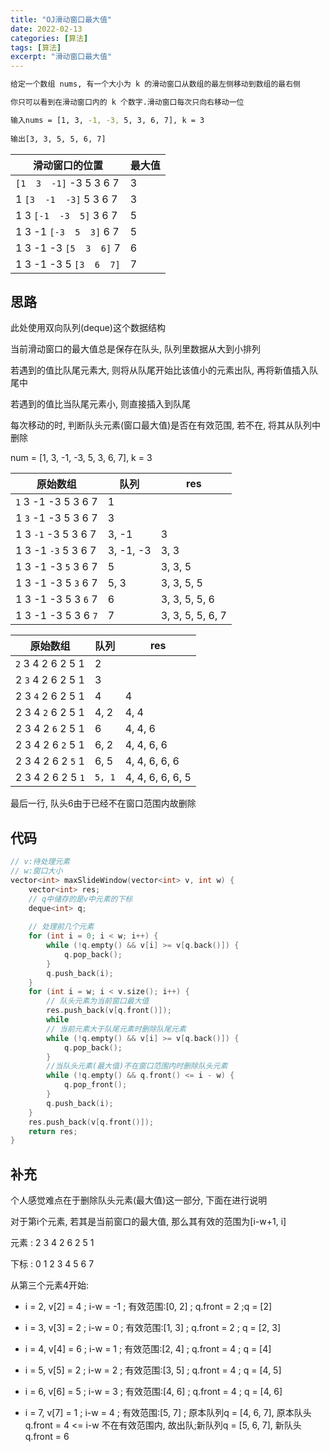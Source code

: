 ```yaml
---
title: "OJ滑动窗口最大值"
date: 2022-02-13
categories: [算法]
tags: [算法]
excerpt: "滑动窗口最大值"
---
```


```sh
给定一个数组 nums, 有一个大小为 k 的滑动窗口从数组的最左侧移动到数组的最右侧

你只可以看到在滑动窗口内的 k 个数字.滑动窗口每次只向右移动一位

输入nums = [1, 3, -1, -3, 5, 3, 6, 7], k = 3
 
输出[3, 3, 5, 5, 6, 7]   
```

| 滑动窗口的位置              | 最大值 |
| --------------------------- | ------ |
| `[1  3  -1]` -3  5  3  6  7 | 3      |
| 1 `[3  -1  -3]` 5  3  6  7  | 3      |
| 1  3 `[-1  -3  5]` 3  6  7  | 5      |
| 1  3  -1 `[-3  5  3]` 6  7  | 5      |
| 1  3  -1  -3 `[5  3  6]` 7  | 6      |
| 1  3  -1  -3  5 `[3  6  7]` | 7      |

## 思路

此处使用双向队列(deque)这个数据结构

当前滑动窗口的最大值总是保存在队头, 队列里数据从大到小排列  

若遇到的值比队尾元素大, 则将从队尾开始比该值小的元素出队, 再将新值插入队尾中  

若遇到的值比当队尾元素小, 则直接插入到队尾

每次移动的时, 判断队头元素(窗口最大值)是否在有效范围, 若不在, 将其从队列中删除

num = [1, 3, -1, -3, 5, 3, 6, 7], k = 3

| 原始数组                  | 队列      | res              |
| ------------------------- | --------- | ---------------- |
| `1`  3  -1 -3  5  3  6  7 | 1         |                  |
| 1  `3`  -1 -3  5  3  6  7 | 3         |                  |
| 1  3  `-1` -3  5  3  6  7 | 3, -1     | 3                |
| 1  3  -1 `-3`  5  3  6  7 | 3, -1, -3 | 3, 3             |
| 1  3  -1 -3  `5`  3  6  7 | 5         | 3, 3, 5          |
| 1  3  -1 -3  5  `3`  6  7 | 5, 3      | 3, 3, 5, 5       |
| 1  3  -1 -3  5  3  `6`  7 | 6         | 3, 3, 5, 5, 6    |
| 1  3  -1 -3  5  3  6  `7` | 7         | 3, 3, 5, 5, 6, 7 |

| 原始数组          | 队列   | res              |
| ----------------- | ------ | ---------------- |
| `2` 3 4 2 6 2 5 1 | 2      |                  |
| 2 `3` 4 2 6 2 5 1 | 3      |                  |
| 2 3 `4` 2 6 2 5 1 | 4      | 4                |
| 2 3 4 `2` 6 2 5 1 | 4, 2   | 4, 4             |
| 2 3 4 2 `6` 2 5 1 | 6      | 4, 4, 6          |
| 2 3 4 2 6 `2` 5 1 | 6, 2   | 4, 4, 6, 6       |
| 2 3 4 2 6 2 `5` 1 | 6, 5   | 4, 4, 6, 6, 6    |
| 2 3 4 2 6 2 5 `1` | `5, 1` | 4, 4, 6, 6, 6, 5 |

最后一行, 队头6由于已经不在窗口范围内故删除

## 代码

```c++
// v:待处理元素
// w:窗口大小
vector<int> maxSlideWindow(vector<int> v, int w) {
    vector<int> res;
    // q中储存的是v中元素的下标
    deque<int> q;
    
    // 处理前几个元素
    for (int i = 0; i < w; i++) {
        while (!q.empty() && v[i] >= v[q.back()]) {
            q.pop_back();
        }
        q.push_back(i);
    }
    for (int i = w; i < v.size(); i++) {
        // 队头元素为当前窗口最大值
        res.push_back(v[q.front()]);
        while
        // 当前元素大于队尾元素时删除队尾元素
        while (!q.empty() && v[i] >= v[q.back()]) {
            q.pop_back();
        }
        //当队头元素(最大值)不在窗口范围内时删除队头元素
        while (!q.empty() && q.front() <= i - w) {
            q.pop_front();
        }
        q.push_back(i);
    }
    res.push_back(v[q.front()]);
    return res;
}
```

## 补充

个人感觉难点在于删除队头元素(最大值)这一部分, 下面在进行说明

对于第i个元素, 若其是当前窗口的最大值, 那么其有效的范围为[i-w+1, i]

元素 : 2 3 4 2 6 2 5 1

下标 : 0 1 2 3 4 5 6 7

从第三个元素4开始:

- i = 2, v[2] = 4 ; i-w = -1 ; 有效范围:[0, 2] ; q.front = 2 ;q = [2]

- i = 3, v[3] = 2 ; i-w = 0 ; 有效范围:[1, 3] ; q.front = 2 ; q = [2, 3]

- i = 4, v[4] = 6 ; i-w = 1 ; 有效范围:[2, 4] ; q.front = 4 ; q = [4]

- i = 5, v[5] = 2 ; i-w = 2 ; 有效范围:[3, 5] ; q.front = 4 ; q = [4, 5]

- i = 6, v[6] = 5 ; i-w = 3 ; 有效范围:[4, 6] ; q.front = 4 ; q = [4, 6]

- i = 7, v[7] = 1 ; i-w = 4 ; 有效范围:[5, 7] ; 原本队列q = [4, 6, 7], 原本队头q.front = 4 <= i-w 不在有效范围内, 故出队;新队列q = [5, 6, 7], 新队头q.front = 6
